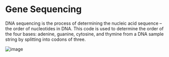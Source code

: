 # Gene Sequencing
DNA sequencing is the process of determining the nucleic acid sequence – the order of nucleotides in DNA. This code is used to determine the order of the four bases: adenine, guanine, cytosine, and thymine from a DNA sample string by splitting into codons of three.

![image](https://user-images.githubusercontent.com/48953362/186383690-72fcf331-0090-48e7-96ce-43d138057080.png)
